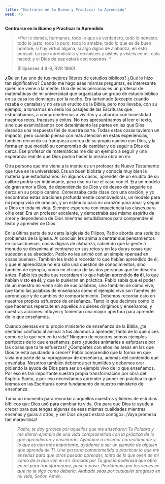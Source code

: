 ```yaml
---
title: "Centrarse en lo Bueno y Practicar lo Aprendido"
week: 45
---
```


**Centrarse en lo Bueno y Practicar lo Aprendido**

> *Por lo demás, hermanos, todo lo que es verdadero, todo lo honesto,
> todo lo justo, todo lo puro, todo lo amable, todo lo que es de buen
> nombre; si hay virtud alguna, si algo digno de alabanza, en esto
> pensad. Lo que aprendisteis y recibisteis y oísteis y visteis en mí,
> esto haced; y el Dios de paz estará con vosotros. *
>
> (Filipenses 4:8-9, RVR 1960)

**¿Q**uién fue uno de tus mejores líderes de estudios bíblicos? ¿Qué lo
hizo tan significativo? Cuando me hago esas mismas preguntas, es
interesante quién me viene a la mente. Una de esas personas es un
profesor de matemáticas de mi universidad que organizaba un grupo de
estudio bíblico en su casa los domingos por la noche. Era tartamudo
(excepto cuando rezaba o cantaba) y no era un erudito de la Biblia, pero
nos llevaba, con su ejemplo, a tomarnos en serio los pasajes de las
Escrituras que estudiábamos, a comprometernos a vivirlos y a abordar con
honestidad nuestros retos, fracasos y éxitos. No nos apresurábamos al
leer el texto, sino que examinábamos con detenimiento las partes en las
que Dios deseaba una respuesta fiel de nuestra parte. Todas estas cosas
tuvieron un impacto, pero cuando pienso con más atención en estas
experiencias, también recuerdo su franqueza acerca de su propio camino
con Dios, y la forma en que modeló su compromiso de cambiar y de seguir
a Dios de cerca. Ese profesor de matemáticas me dio un ejemplo a seguir
y una esperanza real de que Dios podría hacer la misma obra en mí.

Otra persona que me viene a la mente es un profesor de Nuevo Testamento
que tuve en la universidad. Era un buen biblista y conocía muy bien la
materia que estudiábamos. En algunos casos, aprender de un erudito de su
calibre podría ser intimidante, pero ese no fue el caso con él. Era un
modelo de gran amor a Dios, de dependencia de Dios y de deseo de
seguirle de cerca en su propio camino. Comenzaba cada clase con una
oración, y yo encontraba estas oraciones profundamente conmovedoras, un
modelo para mi propia vida de oración, y un estímulo para mi corazón
para amar y seguir a Dios en toda mi vida. Siempre esperaba con
impaciencia las clases para oírle orar. Era un profesor excelente, y
demostraba ese mismo espíritu de amor y dependencia de Dios mientras
estudiábamos para comprender el texto y aprender de Dios.

En la última parte de su carta la iglesia de Filipos, Pablo aborda una
serie de problemas de la iglesia. Al concluir, les anima a centrar sus
pensamientos en cosas buenas, cosas dignas de alabanza, sabiendo que la
gente a menudo se desanima al centrarse en sus retos y en las duras
cosas que suceden a su alrededor. Pablo no les animó con un simple
«pensad en cosas buenas». También les instó a recordar lo que habían
aprendido de él, y que el aprendizaje no era sólo una cuestión de
conocimientos, sino también de ejemplo, como en el caso de las dos
personas que he descrito antes. Pablo les pedía que recordaran lo que
habían aprendido **de él**, lo que habían visto **en él**, y que lo
pusieran en práctica. Pablo sabía que el poder de un maestro no viene
sólo de sus palabras, sino también de cómo vive; que tanto las palabras
de enseñanza como el ejemplo vivo son fuentes de aprendizaje y de
cambios de comportamiento. Debemos recordar esto en nuestros propios
esfuerzos de enseñanza. Tanto lo que decimos como lo que hacemos
repercute en aquellos a quienes dirigimos y enseñamos, y nuestras
acciones influyen y fomentan una mayor apertura para aprender de lo que
enseñamos.

Cuando piensas en tu propio ministerio de enseñanza de la Biblia, ¿te
sentirías confiado al animar a tus alumnos a aprender, tanto de lo que
dices como de lo que ven en tu vida? Ninguno de nosotros somos ejemplos
perfectos de lo que enseñamos, pero ¿puedes animarles a esforzarse por
las cosas que tú te esfuerzas? ¿Compartes con ellos las áreas en las que
Dios te está ayudando a crecer? Pablo comprendió que la forma en que
vivía era parte de su «programa» de enseñanza, además del contenido que
enseñaba. Nosotros también debemos ser humildes y debemos orar pidiendo
la ayuda de Dios para ser un ejemplo vivo de lo que enseñamos. Por eso
es tan importante nuestra propia transformación por obra del Espíritu
Santo, y por eso necesitamos aprender y poner en práctica lo que leemos
en las Escrituras como fundamento de nuestro ministerio de enseñanza.

Toma un momento para recordar a aquellos maestros y líderes de estudios
bíblicos que Dios usó para cambiar tu vida. Ora para que Dios te ayude a
crecer para que tengas algunas de esas mismas cualidades mientras
enseñas y guías a otros, y «el Dios de paz estará contigo». ¡Vaya
promesa tan maravillosa!

> *Padre, te doy gracias por aquellos que me enseñaron Tu Palabra y me
> dieron ejemplo de una vida comprometida con la práctica de lo que
> aprendieron y enseñaron. Ayúdame a enseñar correctamente y, lo que es
> aún más importante, ayúdame a ser un ejemplo de alguien que aprende de
> Ti. Una persona comprometida a practicar lo que me enseñas para que
> otros puedan aprender, tanto de lo que oyen de mí como de lo que ven
> en mí. Gracias por Tu gracia poderosa que obra en mí para
> transformarme, paso a paso. Perdóname por las veces en que no te sigo
> como debería. Alabado seas por cualquier progreso en mi vida, Señor.
> Amén.*
